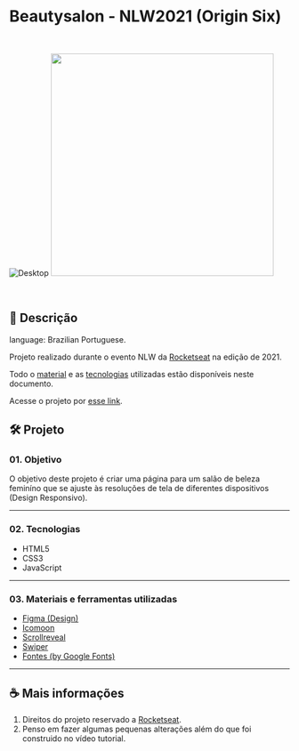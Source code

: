 # Beautysalon - NLW2021 (Origin Six)  

&nbsp;

![Desktop](https://user-images.githubusercontent.com/91495296/154851257-897cf84c-109b-44b7-8253-34b6bba2a98d.jpg)
<img height="400em" src="https://user-images.githubusercontent.com/91495296/154851272-946b132c-f52e-4708-b7f2-c3c5790b4a95.png" />

&nbsp;

## 📃 Descrição

language: Brazilian Portuguese.  

Projeto realizado durante o evento NLW da [Rocketseat](https://www.rocketseat.com.br) na edição de 2021.  

Todo o [material]() e as [tecnologias]() utilizadas estão disponíveis neste documento.  

Acesse o projeto por [esse link](https://frbreno.github.io/Beautysalon_NLW2021/).

## 🛠️ Projeto

### 01. Objetivo

O objetivo deste projeto é criar uma página para um salão de beleza feminíno que se ajuste às resoluções de tela de diferentes dispositivos (Design Responsivo).

---

### 02. Tecnologias

- HTML5
- CSS3
- JavaScript

---

### 03. Materiais e ferramentas utilizadas

- [Figma (Design)](https://www.figma.com/community/file/1009807319507822993/Origin-Six)
- [Icomoon](https://icomoon.io/app/#/projects)
- [Scrollreveal](https://scrollrevealjs.org/guide/hello-world.html)
- [Swiper](https://swiperjs.com/get-started)
- [Fontes (by Google Fonts)](https://fonts.google.com)

---

## ☕ Mais informações

1.  Direitos do projeto reservado a [Rocketseat](https://www.rocketseat.com.br).
2.  Penso em fazer algumas pequenas alterações além do que foi construido no vídeo tutorial.
